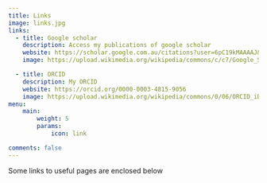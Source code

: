 ```yaml
---
title: Links
image: links.jpg
links:
  - title: Google scholar
    description: Access my publications of google scholar
    website: https://scholar.google.com.au/citations?user=6pC19kMAAAAJ&hl=en
    image: https://upload.wikimedia.org/wikipedia/commons/c/c7/Google_Scholar_logo.svg

  - title: ORCID
    description: My ORCID
    website: https://orcid.org/0000-0003-4815-9056 
    image: https://upload.wikimedia.org/wikipedia/commons/0/06/ORCID_iD.svg
menu:
    main: 
        weight: 5
        params:
            icon: link

comments: false
---
```


Some links to useful pages are enclosed below